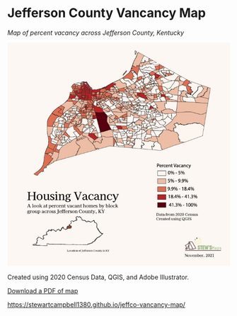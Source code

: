 # Jefferson County Vancancy Map
*Map of percent vacancy across Jefferson County, Kentucky*

![Description of Image](JeffersonCounty_Vacancy.jpg)

Created using 2020 Census Data, QGIS, and Adobe Illustrator.

[Download a PDF of map](JeffersonCounty_Vacancy.pdf)

https://stewartcampbell1380.github.io/jeffco-vancancy-map/